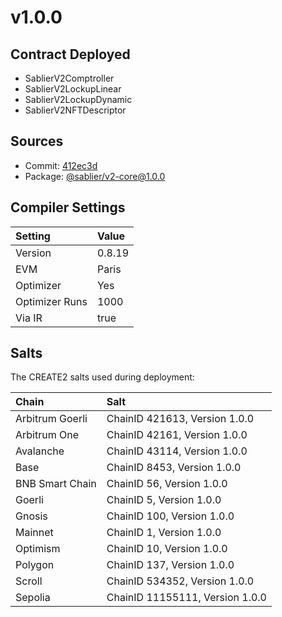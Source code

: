 # v1.0.0

## Contract Deployed

- SablierV2Comptroller
- SablierV2LockupLinear
- SablierV2LockupDynamic
- SablierV2NFTDescriptor

## Sources

- Commit: [412ec3d](https://github.com/sablier-labs/v2-core/commit/412ec3d3998a766507de96afdb26c797d2ae491d)
- Package: [@sablier/v2-core@1.0.0](https://npmjs.com/package/@sablier/v2-core/v/1.0.0)

## Compiler Settings

| Setting        | Value  |
| :------------- | :----- |
| Version        | 0.8.19 |
| EVM            | Paris  |
| Optimizer      | Yes    |
| Optimizer Runs | 1000   |
| Via IR         | true   |

## Salts

The CREATE2 salts used during deployment:

| Chain           | Salt                            |
| :-------------- | :------------------------------ |
| Arbitrum Goerli | ChainID 421613, Version 1.0.0   |
| Arbitrum One    | ChainID 42161, Version 1.0.0    |
| Avalanche       | ChainID 43114, Version 1.0.0    |
| Base            | ChainID 8453, Version 1.0.0     |
| BNB Smart Chain | ChainID 56, Version 1.0.0       |
| Goerli          | ChainID 5, Version 1.0.0        |
| Gnosis          | ChainID 100, Version 1.0.0      |
| Mainnet         | ChainID 1, Version 1.0.0        |
| Optimism        | ChainID 10, Version 1.0.0       |
| Polygon         | ChainID 137, Version 1.0.0      |
| Scroll          | ChainID 534352, Version 1.0.0   |
| Sepolia         | ChainID 11155111, Version 1.0.0 |
